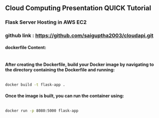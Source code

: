 ## Cloud Computing Presentation QUICK Tutorial 
### Flask Server Hosting in AWS EC2
### github link : <a href='https://github.com/saiguptha2003/cloudapi.git'>https://github.com/saiguptha2003/cloudapi.git</a>

#### dockerfile Content:
```dockerfile


```

#### After creating the Dockerfile, build your Docker image by navigating to the directory containing the Dockerfile and running:

```bash

docker build -t flask-app .

```
#### Once the image is built, you can run the container using:


```bash

docker run -p 8080:5000 flask-app

```
